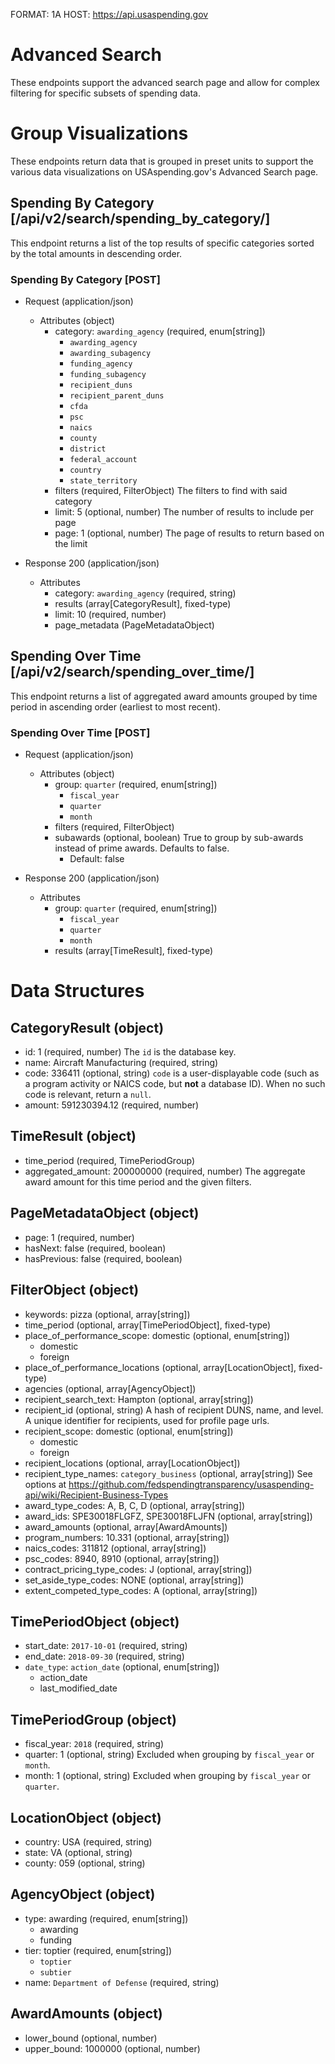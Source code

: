 FORMAT: 1A
HOST: https://api.usaspending.gov

# Advanced Search

These endpoints support the advanced search page and allow for complex filtering for specific subsets of spending data.

# Group Visualizations

These endpoints return data that is grouped in preset units to support the various data visualizations on USAspending.gov's Advanced Search page.

## Spending By Category [/api/v2/search/spending_by_category/]

This endpoint returns a list of the top results of specific categories sorted by the total amounts in descending order.

### Spending By Category [POST]

+ Request (application/json)
    + Attributes (object)
        + category: `awarding_agency` (required, enum[string])
            + `awarding_agency`
            + `awarding_subagency`
            + `funding_agency`
            + `funding_subagency`
            + `recipient_duns`
            + `recipient_parent_duns`
            + `cfda`
            + `psc`
            + `naics`
            + `county`
            + `district`
            + `federal_account`
            + `country`
            + `state_territory`
        + filters (required, FilterObject)
            The filters to find with said category
        + limit: 5 (optional, number)
            The number of results to include per page
        + page: 1 (optional, number)
            The page of results to return based on the limit

+ Response 200 (application/json)
    + Attributes
        + category: `awarding_agency` (required, string)
        + results (array[CategoryResult], fixed-type)
        + limit: 10 (required, number)
        + page_metadata (PageMetadataObject)

## Spending Over Time [/api/v2/search/spending_over_time/]

This endpoint returns a list of aggregated award amounts grouped by time period in ascending order (earliest to most recent).

### Spending Over Time [POST]

+ Request (application/json)
    + Attributes (object)
        + group: `quarter` (required, enum[string])
            + `fiscal_year`
            + `quarter`
            + `month`
        + filters (required, FilterObject)
        + subawards (optional, boolean)
            True to group by sub-awards instead of prime awards. Defaults to false.
            + Default: false

+ Response 200 (application/json)
    + Attributes
        + group: `quarter` (required, enum[string])
            + `fiscal_year`
            + `quarter`
            + `month`
        + results (array[TimeResult], fixed-type)

# Data Structures

## CategoryResult (object)
+ id: 1 (required, number)
    The `id` is the database key.
+ name: Aircraft Manufacturing (required, string)
+ code: 336411 (optional, string)
    `code` is a user-displayable code (such as a program activity or NAICS code, but **not** a database ID). When no such code is relevant, return a `null`.
+ amount: 591230394.12 (required, number)

## TimeResult (object)
+ time_period (required, TimePeriodGroup)
+ aggregated_amount: 200000000 (required, number)
    The aggregate award amount for this time period and the given filters.

## PageMetadataObject (object)
+ page: 1 (required, number)
+ hasNext: false (required, boolean)
+ hasPrevious: false (required, boolean)

## FilterObject (object)
+ keywords: pizza (optional, array[string])
+ time_period (optional, array[TimePeriodObject], fixed-type)
+ place_of_performance_scope: domestic (optional, enum[string])
    + domestic
    + foreign
+ place_of_performance_locations (optional, array[LocationObject], fixed-type)
+ agencies (optional, array[AgencyObject])
+ recipient_search_text: Hampton (optional, array[string])
+ recipient_id (optional, string)
    A hash of recipient DUNS, name, and level. A unique identifier for recipients, used for profile page urls.
+ recipient_scope: domestic (optional, enum[string])
    + domestic
    + foreign
+ recipient_locations (optional, array[LocationObject])
+ recipient_type_names: `category_business` (optional, array[string])
    See options at https://github.com/fedspendingtransparency/usaspending-api/wiki/Recipient-Business-Types
+ award_type_codes: A, B, C, D (optional, array[string])
+ award_ids: SPE30018FLGFZ, SPE30018FLJFN (optional, array[string])
+ award_amounts (optional, array[AwardAmounts])
+ program_numbers: 10.331 (optional, array[string])
+ naics_codes: 311812 (optional, array[string])
+ psc_codes: 8940, 8910 (optional, array[string])
+ contract_pricing_type_codes: J (optional, array[string])
+ set_aside_type_codes: NONE (optional, array[string])
+ extent_competed_type_codes: A (optional, array[string])

## TimePeriodObject (object)
+ start_date: `2017-10-01` (required, string)
+ end_date: `2018-09-30` (required, string)
+ `date_type`: `action_date` (optional, enum[string])
    + action_date
    + last_modified_date

## TimePeriodGroup (object)
+ fiscal_year: `2018` (required, string)
+ quarter: 1 (optional, string)
    Excluded when grouping by `fiscal_year` or `month`.
+ month: 1 (optional, string)
    Excluded when grouping by `fiscal_year` or `quarter`.

## LocationObject (object)
+ country: USA (required, string)
+ state: VA (optional, string)
+ county: 059 (optional, string)

## AgencyObject (object)
+ type: awarding (required, enum[string])
    + awarding
    + funding
+ tier: toptier (required, enum[string])
    + `toptier`
    + `subtier`
+ name: `Department of Defense` (required, string)

## AwardAmounts (object)
+ lower_bound (optional, number)
+ upper_bound: 1000000 (optional, number)
